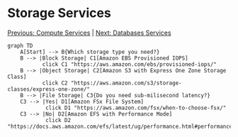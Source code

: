 # Storage Services

[Previous: Compute Services](3.compute.md) | [Next: Databases Services](5.databases.md)

```mermaid
graph TD
    A[Start] --> B{Which storage type you need?}
    B --> |Block Storage| C1[Amazon EBS Provisioned IOPS]
           click C1 "https://aws.amazon.com/ebs/provisioned-iops/"
    B --> |Object Storage| C2[Amazon S3 with Express One Zone Storage Class]
           click C2 "https://aws.amazon.com/s3/storage-classes/express-one-zone/"
    B --> |File Storage| C3{Do you need sub-milisecond latency?}
    C3 --> |Yes| D1[Amazon FSx File System]
            click D1 "https://aws.amazon.com/fsx/when-to-choose-fsx/"
    C3 --> |No| D2[Amazon EFS with Performance Mode]
            click D2 "https://docs.aws.amazon.com/efs/latest/ug/performance.html#performancemodes"
```